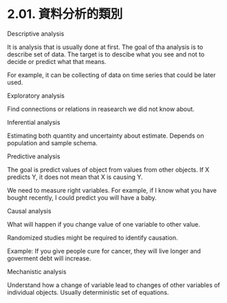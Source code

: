 # 2.01. 資料分析的類別

Descriptive analysis

It is analysis that is usually done at first. The goal of tha analysis is to describe set of data. The target is to descibe what you see and not to decide or predict what that means.

For example, it can be collecting of data on time series that could be later used.

Exploratory analysis

Find connections or relations in reasearch we did not know about.

Inferential analysis

Estimating both quantity and uncertainty about estimate. Depends on population and sample schema.

Predictive analysis

The goal is predict values of object from values from other objects. If X predicts Y, it does not mean that X is causing Y.

We need to measure right variables. For example, if I know what you have bought recently, I could predict you will have a baby.

Causal analysis

What will happen if you change value of one variable to other value.

Randomized studies might be required to identify causation.

Example: If you give people cure for cancer, they will live longer and goverment debt will increase.

Mechanistic analysis

Understand how a change of variable lead to changes of other variables of individual objects. Usually deterministic set of equations.
